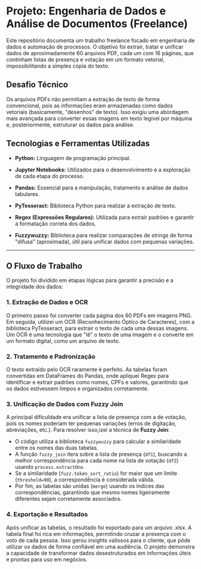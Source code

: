 # Projeto: Engenharia de Dados e Análise de Documentos (Freelance)

Este repositório documenta um trabalho freelance focado em engenharia de dados e automação de processos. O objetivo foi extrair, tratar e unificar dados de aproximadamente 60 arquivos PDF, cada um com 16 páginas, que continham listas de presença e votação em um formato vetorial, impossibilitando a simples cópia do texto.

## Desafio Técnico
 Os arquivos PDFs não permitiam a extração de texto de forma convencional, pois as informações eram armazenadas como dados vetoriais (basicamente, "desenhos" de texto). Isso exigiu uma abordagem mais avançada para converter essas imagens em texto legível por máquina e, posteriormente, estruturar os dados para análise.


## Tecnologias e Ferramentas Utilizadas
* **Python:** Linguagem de programação principal.

* **Jupyter Notebooks:** Utilizados para o desenvolvimento e a exploração de cada etapa do processo.

* **Pandas:** Essencial para a manipulação, tratamento e análise de dados tabulares.

* **PyTesseract:** Biblioteca Python para realizar a extração de texto.

* **Regex (Expressões Regulares):** Utilizada para extrair padrões e garantir a formatação correta dos dados.

* **Fuzzywuzzy:** Biblioteca para realizar comparações de strings de forma "difusa" (aproximada), útil para unificar dados com pequenas variações.

---

## O Fluxo de Trabalho
O projeto foi dividido em etapas lógicas para garantir a precisão e a integridade dos dados:

### 1. Extração de Dados e OCR
O primeiro passo foi converter cada página dos 60 PDFs em imagens PNG. Em seguida, utilizei um OCR (Reconhecimento Óptico de Caracteres), com a biblioteca PyTesseract, para extrair o texto de cada uma dessas imagens. Um OCR é uma tecnologia que "lê" o texto de uma imagem e o converte em um formato digital, como um arquivo de texto.

### 2. Tratamento e Padronização
O texto extraído pelo OCR raramente é perfeito. As tabelas foram convertidas em DataFrames do Pandas, onde apliquei Regex para identificar e extrair padrões como nomes, CPFs e valores, garantindo que os dados estivessem limpos e organizados corretamente.

### 3. Unificação de Dados com Fuzzy Join
A principal dificuldade era unificar a lista de presença com a de votação, pois os nomes poderiam ter pequenas variações (erros de digitação, abreviações, etc.). Para resolver isso,izei a técnica de **Fuzzy Join**:

* O código utiliza a biblioteca `fuzzywuzzy` para calcular a similaridade entre os nomes das duas tabelas.
* A função `fuzzy_join` itera sobre a lista de presença (`df1`), buscando a melhor correspondência para cada nome na lista de votação (`df2`) usando `process.extractOne`.
* Se a similaridade (`fuzz.token_sort_ratio`) for maior que um limite (`threshold=90`), a correspondência é considerada válida.
* Por fim, as tabelas são unidas (`merge`) usando os índices das correspondências, garantindo que mesmo nomes ligeiramente diferentes sejam corretamente associados.

### 4. Exportação e Resultados
Após unificar as tabelas, o resultado foi exportado para um arquivo .xlsx. A tabela final foi rica em informações, permitindo cruzar a presença com o voto de cada pessoa. Isso gerou insights valiosos para o cliente, que pôde utilizar os dados de forma confiável em uma audiência. O projeto demonstra a capacidade de transformar dados desestruturados em informações úteis e prontas para uso em negócios.